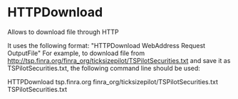 # HTTPDownload
Allows to download file through HTTP

It uses the following format: "HTTPDownload WebAddress Request OutputFile"
For example, to download file from http://tsp.finra.org/finra_org/ticksizepilot/TSPilotSecurities.txt and save it as TSPilotSecurities.txt,
the following command line should be used:

HTTPDownload tsp.finra.org finra_org/ticksizepilot/TSPilotSecurities.txt TSPilotSecurities.txt
